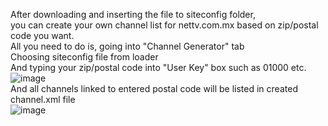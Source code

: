 After downloading and inserting the file to siteconfig folder,<br>
you can create your own channel list for nettv.com.mx based on zip/postal code you want.<br>
All you need to do is, going into "Channel Generator" tab<br>
Choosing siteconfig file from loader<br>
And typing your zip/postal code into "User Key" box such as 01000 etc.<br>
![image](https://github.com/K-vanc/Tempest-EPG-Generator/assets/97025515/eab54bb0-6975-4f12-bd5f-579444f31e7d)
<br>And all channels linked to entered postal code will be listed in created channel.xml file<br>
![image](https://github.com/K-vanc/Tempest-EPG-Generator/assets/97025515/cc2ac552-0c5f-4b6b-85de-3729a25a729b)
